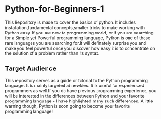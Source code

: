 # Python-for-Beginners-1
This Repository is made to cover the basics of python. It includes installation,fundamental concepts,smaller tricks to make working with Python easy.
If you are new to programming world, or if you are searching for a Simple yet Powerful programming language, Python is one of those rare languages you are searching for.It will definately surprise you and make you feel powerful once you discover how easy it is to concentrate on the solution of a problem rather than its syntax.
## Target Audience
This repository serves as a guide or tutorial to the Python programming language. It is mainly targeted at newbies. It is useful for experienced programmers as well.If you do have previous programming experience, you will be interested in the differences between Python and your favorite programming language - I have highlighted many such differences. A little warning though, Python is soon going to become your favorite programming language!


